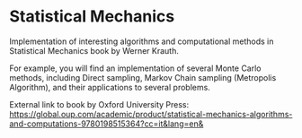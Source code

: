 # Statistical Mechanics

Implementation of interesting algorithms and computational methods in Statistical Mechanics book by Werner Krauth.

For example, you will find an implementation of several Monte Carlo methods, including Direct sampling, Markov Chain sampling (Metropolis Algorithm), and their applications to several problems. 

External link to book by Oxford University Press: https://global.oup.com/academic/product/statistical-mechanics-algorithms-and-computations-9780198515364?cc=it&lang=en&
